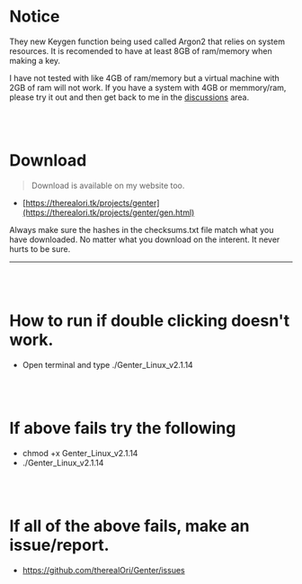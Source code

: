 # Notice
They new Keygen function being used called Argon2 that relies on system resources. It is recomended to have at least 8GB of ram/memory when making a key.

I have not tested with like 4GB of ram/memory but a virtual machine with 2GB of ram will not work. If you have a system with 4GB or memmory/ram, please try it out and then get back to me in the [discussions](https://github.com/therealOri/Genter/discussions/14) area.

<br />
<br />

# Download
> Download is available on my website too.
- [https://therealori.tk/projects/genter](https://therealori.tk/projects/genter/gen.html)

Always make sure the hashes in the checksums.txt file match what you have downloaded. No matter what you download on the interent. It never hurts to be sure.
__ __

<br />
<br />


# How to run if double clicking doesn't work.
- Open terminal and type ./Genter_Linux_v2.1.14

<br />
<br />

# If above fails try the following
- chmod +x Genter_Linux_v2.1.14
- ./Genter_Linux_v2.1.14

<br />
<br />

# If all of the above fails, make an issue/report.
- https://github.com/therealOri/Genter/issues

